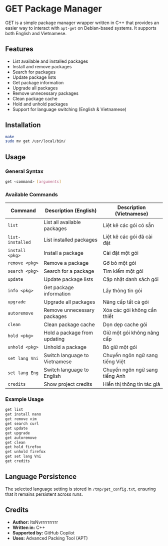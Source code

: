 # GET Package Manager

GET is a simple package manager wrapper written in C++ that provides an easier way to interact with `apt-get` on Debian-based systems. It supports both English and Vietnamese.

## Features

- List available and installed packages
- Install and remove packages
- Search for packages
- Update package lists
- Get package information
- Upgrade all packages
- Remove unnecessary packages
- Clean package cache
- Hold and unhold packages
- Support for language switching (English & Vietnamese)

## Installation

```sh
make
sudo mv get /usr/local/bin/
```

## Usage

### General Syntax

```sh
get <command> [arguments]
```

### Available Commands

| Command          | Description (English)         | Description (Vietnamese)        |
| ---------------- | ----------------------------- | ------------------------------- |
| `list`           | List all available packages   | Liệt kê các gói có sẵn          |
| `list-installed` | List installed packages       | Liệt kê các gói đã cài đặt      |
| `install <pkg>`  | Install a package             | Cài đặt một gói                 |
| `remove <pkg>`   | Remove a package              | Gỡ bỏ một gói                   |
| `search <pkg>`   | Search for a package          | Tìm kiếm một gói                |
| `update`         | Update package lists          | Cập nhật danh sách gói          |
| `info <pkg>`     | Get package information       | Lấy thông tin gói               |
| `upgrade`        | Upgrade all packages          | Nâng cấp tất cả gói             |
| `autoremove`     | Remove unnecessary packages   | Xóa các gói không cần thiết     |
| `clean`          | Clean package cache           | Dọn dẹp cache gói               |
| `hold <pkg>`     | Hold a package from updating  | Giữ một gói không nâng cấp      |
| `unhold <pkg>`   | Unhold a package              | Bỏ giữ một gói                  |
| `set lang Vni`   | Switch language to Vietnamese | Chuyển ngôn ngữ sang tiếng Việt |
| `set lang Eng`   | Switch language to English    | Chuyển ngôn ngữ sang tiếng Anh  |
| `credits`        | Show project credits          | Hiển thị thông tin tác giả      |

### Example Usage

```sh
get list
get install nano
get remove vim
get search curl
get update
get upgrade
get autoremove
get clean
get hold firefox
get unhold firefox
get set lang Vni
get credits
```

## Language Persistence

The selected language setting is stored in `/tmp/get_config.txt`, ensuring that it remains persistent across runs.

## Credits

- **Author:** ItsNvrrrrrrrrrr
- **Written in:** C++
- **Supported by:** GitHub Copilot
- **Uses:** Advanced Packing Tool (APT)

